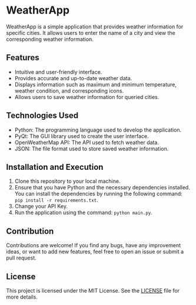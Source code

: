 # WeatherApp

WeatherApp is a simple application that provides weather information for specific cities. It allows users to enter the name of a city and view the corresponding weather information.

## Features

- Intuitive and user-friendly interface.
- Provides accurate and up-to-date weather data.
- Displays information such as maximum and minimum temperature, weather condition, and corresponding icons.
- Allows users to save weather information for queried cities.

## Technologies Used

- Python: The programming language used to develop the application.
- PyQt: The GUI library used to create the user interface.
- OpenWeatherMap API: The API used to fetch weather data.
- JSON: The file format used to store saved weather information.

## Installation and Execution

1. Clone this repository to your local machine.
2. Ensure that you have Python and the necessary dependencies installed. You can install the dependencies by running the following command: `pip install -r requirements.txt`.
3. Change your API Key.
4. Run the application using the command: `python main.py`.

## Contribution

Contributions are welcome! If you find any bugs, have any improvement ideas, or want to add new features, feel free to open an issue or submit a pull request.

## License

This project is licensed under the MIT License. See the [LICENSE](LICENSE) file for more details.
